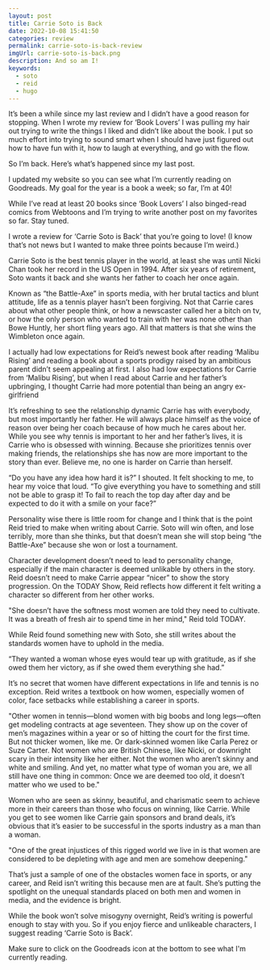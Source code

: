 ```yaml
---
layout: post
title: Carrie Soto is Back
date: 2022-10-08 15:41:50
categories: review
permalink: carrie-soto-is-back-review
imgUrl: carrie-soto-is-back.png
description: And so am I!
keywords:
  - soto
  - reid
  - hugo
---
```

It’s been a while since my last review and I didn’t have a good reason for stopping. When I wrote my review for ‘Book Lovers’ I was pulling my hair out trying to write the things I liked and didn’t like about the book. I put so much effort into trying to sound smart when I should have just figured out how to have fun with it, how to laugh at everything, and go with the flow. 

So I’m back. Here’s what’s happened since my last post. 

I updated my website so you can see what I’m currently reading on Goodreads. My goal for the year is a book a week; so far, I’m at 40!

While I’ve read at least 20 books since ‘Book Lovers’ I also binged-read comics from Webtoons and I’m trying to write another post on my favorites so far. Stay tuned.

I wrote a review for ‘Carrie Soto is Back’ that you’re going to love! (I know that’s not news but I wanted to make three points because I’m weird.)

Carrie Soto is the best tennis player in the world, at least she was until Nicki Chan took her record in the US Open in 1994. After six years of retirement, Soto wants it back and she wants her father to coach her once again.

Known as “the Battle-Axe” in sports media, with her brutal tactics and blunt attitude, life as a tennis player hasn’t been forgiving. Not that Carrie cares about what other people think, or how a newscaster called her a bitch on tv, or how the only person who wanted to train with her was none other than Bowe Huntly, her short fling years ago. All that matters is that she wins the Wimbleton once again.

I actually had low expectations for Reid’s newest book after reading ‘Malibu Rising’ and reading a book about a sports prodigy raised by an ambitious parent didn’t seem appealing at first. I also had low expectations for Carrie from ‘Malibu Rising’, but when I read about Carrie and her father’s upbringing, I thought Carrie had more potential than being an angry ex-girlfriend

It’s refreshing to see the relationship dynamic Carrie has with everybody, but most importantly her father. He will always place himself as the voice of reason over being her coach because of how much he cares about her. While you see why tennis is important to her and her father’s lives, it is Carrie who is obsessed with winning. Because she prioritizes tennis over making friends, the relationships she has now are more important to the story than ever. Believe me, no one is harder on Carrie than herself. 

“Do you have any idea how hard it is?” I shouted. It felt shocking to me, to hear my voice that loud. “To give everything you have to something and still not be able to grasp it! To fail to reach the top day after day and be expected to do it with a smile on your face?” 

Personality wise there is little room for change and I think that is the point Reid tried to make when writing about Carrie. Soto will win often, and lose terribly, more than she thinks, but that doesn’t mean she will stop being “the Battle-Axe” because she won or lost a tournament.

Character development doesn’t need to lead to personality change, especially if the main character is deemed unlikable by others in the story. Reid doesn’t need to make Carrie appear  “nicer” to show the story progression. On the TODAY Show, Reid reflects how different it felt writing a character so different from her other works.

"She doesn’t have the softness most women are told they need to cultivate. It was a breath of fresh air to spend time in her mind," Reid told TODAY.

While Reid found something new with Soto, she still writes about the standards women have to uphold in the media. 

“They wanted a woman whose eyes would tear up with gratitude, as if she owed them her victory, as if she owed them everything she had.”

It’s no secret that women have different expectations in life and tennis is no exception. Reid writes a textbook on how women, especially women of color, face setbacks while establishing a career in sports.

"Other women in tennis—blond women with big boobs and long legs—often get modeling contracts at age seventeen. They show up on the cover of men’s magazines within a year or so of hitting the court for the first time. But not thicker women, like me. Or dark-skinned women like Carla Perez or Suze Carter. Not women who are British Chinese, like Nicki, or downright scary in their intensity like her either. Not the women who aren’t skinny and white and smiling. And yet, no matter what type of woman you are, we all still have one thing in common: Once we are deemed too old, it doesn’t matter who we used to be."

Women who are seen as skinny, beautiful, and charismatic seem to achieve more in their careers than those who focus on winning, like Carrie. While you get to see women like Carrie gain sponsors and brand deals, it’s obvious that it’s easier to be successful in the sports industry as a man than a woman.

"One of the great injustices of this rigged world we live in is that women are considered to be depleting with age and men are somehow deepening."

That’s just a sample of one of the obstacles women face in sports, or any career, and Reid isn’t writing this because men are at fault. She’s putting the spotlight on the unequal standards placed on both men and women in media, and the evidence is bright.

While the book won’t solve misogyny overnight, Reid’s writing is powerful enough to stay with you. So if you enjoy fierce and unlikeable characters, I suggest reading ‘Carrie Soto is Back’. 

Make sure to click on the Goodreads icon at the bottom to see what I'm currently reading.

